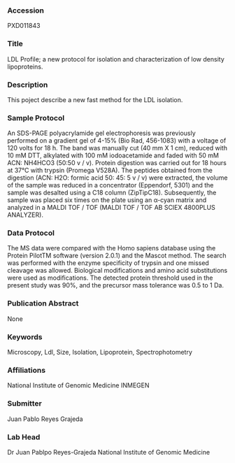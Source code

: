 ### Accession
PXD011843

### Title
LDL Profile; a new protocol for isolation and characterization of  low density lipoproteins.

### Description
This poject describe a new fast method for the LDL isolation.

### Sample Protocol
An SDS-PAGE polyacrylamide gel electrophoresis was previously performed on a gradient gel of 4-15% (Bio Rad, 456-1083) with a voltage of 120 volts for 18 h. The band was manually cut (40 mm X 1 cm), reduced with 10 mM DTT, alkylated with 100 mM iodoacetamide and faded with 50 mM ACN: NH4HCO3 (50:50 v / v). Protein digestion was carried out for 18 hours at 37°C with trypsin (Promega V528A). The peptides obtained from the digestion (ACN: H2O: formic acid 50: 45: 5 v / v) were extracted, the volume of the sample was reduced in a concentrator (Eppendorf, 5301) and the sample was desalted using a C18 column (ZipTipC18). Subsequently, the sample was placed six times on the plate using an α-cyan matrix and analyzed in a MALDI TOF / TOF (MALDI TOF / TOF AB SCIEX 4800PLUS ANALYZER).

### Data Protocol
The MS data were compared with the Homo sapiens database  using the Protein PilotTM software (version 2.0.1) and the Mascot method. The search was performed with the enzyme specificity of trypsin and one missed cleavage was allowed. Biological modifications and amino acid substitutions were used as modifications. The detected protein threshold used in the present study was 90%, and the precursor mass tolerance was 0.5 to 1 Da.

### Publication Abstract
None

### Keywords
Microscopy, Ldl, Size, Isolation, Lipoprotein, Spectrophotometry

### Affiliations
National Institute of Genomic Medicine
INMEGEN

### Submitter
Juan Pablo Reyes Grajeda

### Lab Head
Dr Juan Pablpo Reyes-Grajeda
National Institute of Genomic Medicine


